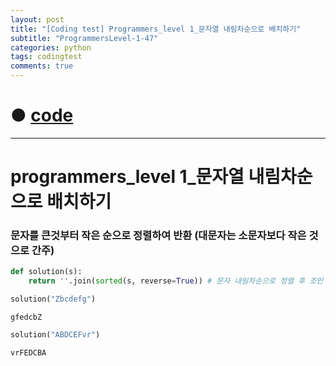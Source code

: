 ```yaml
---
layout: post
title: "[Coding test] Programmers_level 1_문자열 내림차순으로 배치하기"
subtitle: "ProgrammersLevel-1-47"
categories: python
tags: codingtest
comments: true
---
```


# ● [code](https://github.com/JeongJaeyoung0/coding_test/blob/71c03b3290cb1b1a71d1c5540c470294e30d5d54/210824_Programmers_level%201_%E1%84%86%E1%85%AE%E1%86%AB%E1%84%8C%E1%85%A1%E1%84%8B%E1%85%A7%E1%86%AF%20%E1%84%82%E1%85%A2%E1%84%85%E1%85%B5%E1%86%B7%E1%84%8E%E1%85%A1%E1%84%89%E1%85%AE%E1%86%AB%E1%84%8B%E1%85%B3%E1%84%85%E1%85%A9%20%E1%84%87%E1%85%A2%E1%84%8E%E1%85%B5%E1%84%92%E1%85%A1%E1%84%80%E1%85%B5.ipynb)

***

# programmers_level 1_문자열 내림차순으로 배치하기
### 문자를 큰것부터 작은 순으로 정렬하여 반환 (대문자는 소문자보다 작은 것으로 간주)


```python
def solution(s):
    return ''.join(sorted(s, reverse=True)) # 문자 내림차순으로 정렬 후 조인
```


```python
solution("Zbcdefg")
```




    gfedcbZ




```python
solution("ABDCEFvr")
```





    vrFEDCBA
